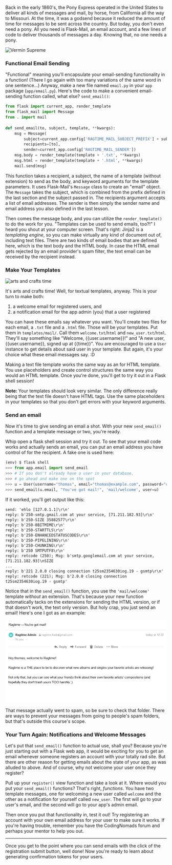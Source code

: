 Back in the early 1860's, the Pony Express operated in the United States to deliver all kinds of messages and mail, by horse, from California all the way to Missouri. At the time, it was a godsend because it reduced the amount of time for messages to be sent across the country. But today, you don't even need a pony. All you need is Flask-Mail, an email account, and a few lines of code to deliver thousands of messages a day. Knowing that, no one needs a pony.

![Vermin Supreme](https://lybio.net//wp-content/uploads/Vermin-Supreme-When-Im-President-Everyone-Gets-A-Free-Pony.jpg)

### Functional Email Sending

"Functional" meaning you'll encapsulate your email-sending functionality in a function! (There I go again with too many variations of the same word in one sentence...) Anyway, make a new file named `email.py` in your `app` package (`app/email.py`). Here's the code to make a convenient email-sending function called, what else? `send_email()`:

```python
from flask import current_app, render_template
from flask_mail import Message
from . import mail

def send_email(to, subject, template, **kwargs):
    msg = Message(
        subject=current_app.config['RAGTIME_MAIL_SUBJECT_PREFIX'] + subject,
        recipients=[to],
        sender=current_app.config['RAGTIME_MAIL_SENDER'])
    msg.body = render_template(template + '.txt', **kwargs)
    msg.html = render_template(template + '.html', **kwargs)
    mail.send(msg)
```

This function takes a recipient, a subject, the name of a template (without extension) to send as the body, and keyword arguments for the template parameters. It uses Flask-Mail's `Message` class to create an "email" object. The `Message` takes the subject, which is combined from the prefix defined in the last section and the subject passed in. The recipients argument accepts a list of email addresses. The sender is then simply the sender name and email address you also defined in the last lesson.

Then comes the message body, and you can utilize the `render_template()` to do the work for you. "Templates can be used to send emails, too?!" I heard you shout at your computer screen. That's right: Jinja2 is a *templating engine*, so you can make virtually any kind of document out of, including text files. There are two kinds of email bodies that are defined here, which is the text body and the HTML body. In case the HTML email gets rejected by an email provider's spam filter, the text email can be received by the recipient instead.

### Make Your Templates

![arts and crafts time](https://images.unsplash.com/photo-1584515828432-06198c3196a8?ixlib=rb-1.2.1&ixid=eyJhcHBfaWQiOjEyMDd9&auto=format&fit=crop&w=1350&q=80)

It's arts and crafts time! Well, for textual templates, anyway. This is your turn to make both:

1. a welcome email for registered users, and
2. a notification email for the app admin (you) that a user registered

You can have these emails say whatever you want. You'll create two files for each email, a `.txt` file and a `.html` file. Those will be your templates. Put them in `templates/mail/`. Call them `welcome.txt`/`html` and `new_user.txt`/`html`. They'll say something like "Welcome, {{user.username}}!" and "A new user, {{user.username}}, signed up at {{time}}". You are encouraged to use a `User` instance to get details about said user in your template. But again, it's your choice what these email messages say. :D

Making a text file template works the same way as an for HTML template. You use placeholders and create control structures the same way you would an HTML template. Once you're done, you'll get to try it out in a Flask shell session!

<div class="alert alert-warning" role="alert"><strong>Note: </strong>Your templates should look very similar. The only difference really being that the text file doesn't have HTML tags. Use the same placeholders in your templates so that you don't get errors with your keyword arguments.</div>

### Send an email

Now it's time to give sending an email a shot. With your new `send_email()` function and a template message or two, you're ready.

Whip open a flask shell session and try it out. To see that your email code works and actually sends an email, you can put an email address you have control of for the recipient. A fake one is used here:

```python
(env) $ flask shell
>>> from app.email import send_email
>>> # If you don't already have a user in your database,
>>> # go ahead and make one on the spot
>>> u = User(username="thomas", email="thomas@example.com", password="corn")
>>> send_email(u.email, "You've got mail!", 'mail/welcome', user=u)
```

If it worked, you'll get output like this:
```
send: 'ehlo [127.0.1.1]\r\n'
reply: b'250-smtp.gmail.com at your service, [71.211.182.93]\r\n'
reply: b'250-SIZE 35882577\r\n'
reply: b'250-8BITMIME\r\n'
reply: b'250-STARTTLS\r\n'
reply: b'250-ENHANCEDSTATUSCODES\r\n'
reply: b'250-PIPELINING\r\n'
reply: b'250-CHUNKING\r\n'
reply: b'250 SMTPUTF8\r\n'
reply: retcode (250); Msg: b'smtp.googlemail.com at your service, [71.211.182.93]\nSIZE
...
reply: b'221 2.0.0 closing connection t25sm2354630iog.19 - gsmtp\r\n'
reply: retcode (221); Msg: b'2.0.0 closing connection t25sm2354630iog.19 - gsmtp'
```

Notice that in the `send_email()` function, you use the `'mail/welcome'` template *without* an extension. That's because your new function automatically tacks on the extensions for sending the HTML version, or if that doesn't work, the text only version. But holy crap, you just send an email! Here's one I got as an example:

![email from app](../images/email_from_app.png)

That message actually went to spam, so be sure to check that folder. There are ways to prevent your messages from going to people's spam folders, but that's outside this course's scope.

### Your Turn Again: Notifications and Welcome Messages

Let's put that `send_email()` function to actual use, shall you? Because you're just starting out with a Flask web app, it would be exciting for you to get an email whenever someone registers an account with your totally rad site. But there are other reason for getting emails about the state of your app, as was alluded to above. And of course, why not welcome your user once they register?

Pull up your `register()` view function and take a look at it. Where would you put your `send_email()` functions? That's right, *functions*. You have two template messages, one for welcoming a new user called `welcome` and the other as a notification for yourself called `new_user`. The first will go to your user's email, and the second will go to your app's admin email.

Then once you put that functionality in, test it out! Try registering an account with your own email address for your user to make sure it works. If you're having trouble, remember you have the CodingNomads forum and perhaps your mentor to help you out.

___

Once you get to the point where you can send emails with the click of the registration submit button, well done! Now you're ready to learn about generating confirmation tokens for your users.
